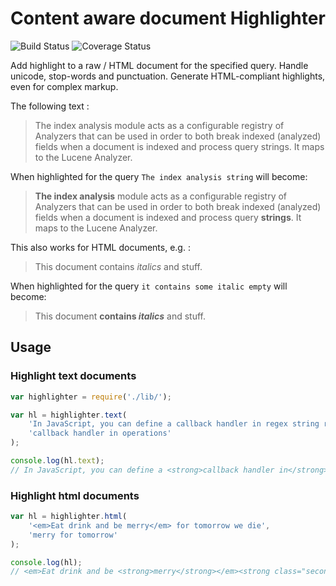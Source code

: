 Content aware document Highlighter
=======================
![Build Status](https://travis-ci.org/Neamar/document-highlighter.png)
![Coverage Status](https://coveralls.io/repos/Neamar/document-highlighter/badge.png?branch=master)

Add highlight to a raw / HTML document for the specified query. Handle unicode, stop-words and punctuation.
Generate HTML-compliant highlights, even for complex markup.

The following text :

> The index analysis module acts as a configurable registry of Analyzers that can be used in order to both break indexed (analyzed) fields when a document is indexed and process query strings. It maps to the Lucene Analyzer.

When highlighted for the query `The index analysis string` will become:

> **The index analysis** module acts as a configurable registry of Analyzers that can be used in order to both break indexed (analyzed) fields when a document is indexed and process query **strings**. It maps to the Lucene Analyzer.

This also works for HTML documents, e.g. :

> This document contains _italics_ and stuff.

When highlighted for the query `it contains some italic empty` will become:
> This document **contains _italics_** and stuff.

## Usage
### Highlight text documents
```javascript
var highlighter = require('./lib/');

var hl = highlighter.text(
    'In JavaScript, you can define a callback handler in regex string replace operations',
    'callback handler in operations'
);

console.log(hl.text);
// In JavaScript, you can define a <strong>callback handler in</strong> regex string replace <strong>operations</strong>
```

### Highlight html documents
```javascript
var hl = highlighter.html(
    '<em>Eat drink and be merry</em> for tomorrow we die',
    'merry for tomorrow'
);

console.log(hl);
// <em>Eat drink and be <strong>merry</strong></em><strong class="secondary"> for tomorrow</strong> we die
```
